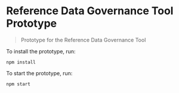 # Reference Data Governance Tool Prototype
>Prototype for the Reference Data Governance Tool

To install the prototype, run:

```npm install```

To start the prototype, run:

```npm start```
